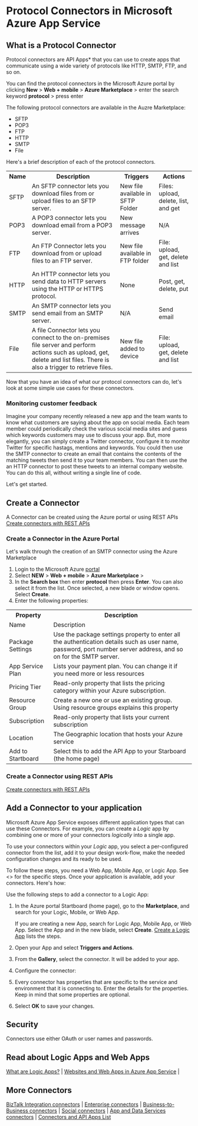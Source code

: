 <properties 
	pageTitle="Microsoft Azure API Apps Protocol Connectors | API Apps microservice" 
	description="Learn how to create Microsoft Azure Protocol Connector API Apps and add the API App to your logic App; microservices" 
	services="app-service-logic" 
	documentationCenter="" 
	authors="Deonhe" 
	manager="dwrede" 
	editor=""/>

<tags 
	ms.service="app-service-logic" 
	ms.workload="integration" 
	ms.tgt_pltfrm="na" 
	ms.devlang="na" 
	ms.topic="article" 
	ms.date="03/24/2015" 
	ms.author="deonhe"/> 


# Protocol Connectors in Microsoft Azure App Service


## What is a Protocol Connector
Protocol connectors are API Apps* that you can use to create apps that communicate using a wide variety of protocols like HTTP, SMTP, FTP, and so on. 

You can find the protocol connectors in the Microsoft Azure portal by clicking **New** > **Web + mobile** > **Azure Marketplace** > enter the search keyword **protocol** > press enter

The following protocol connectors are available in the Auzre Marketplace:

- SFTP
- POP3
- FTP
- HTTP
- SMTP
- File

Here's a brief description of each of the protocol connectors. 

<table>
<tr>
<th> Name</th>
<th> Description</th>
<th> Triggers</th>
<th> Actions</th>

<tr>
<td>SFTP
<td>An SFTP connector lets you download files from or upload files to an SFTP server.
<td>New file available in SFTP Folder

<td>Files: upload, delete, list, and get 

</tr>

<tr>
<td>POP3
<td>A POP3 connector lets you download email from a POP3 server.
<td>New message arrives
<td>N/A
</tr>

<tr>
<td>FTP
<td>An FTP Connector lets you download from or upload files to an FTP server.
<td>New file available in FTP folder
<td>File: upload, get, delete and list
</tr>

<tr>
<td>HTTP
<td>An HTTP connector lets you send data to HTTP servers using the HTTP or HTTPS protocol.
<td>None
<td>Post, get, delete, put
</tr>

<tr>
<td>SMTP
<td>An SMTP connector lets you send email from an SMTP server.
<td>N/A
<td>Send email
</tr>

<tr>
<td>File
<td>A file Connector lets you connect to the on-premises file server and perform actions such as upload, get, delete and list files. There is also a trigger to retrieve files.
<td>New file added to device
<td>File: upload, get, delete and list
</tr>


</table>

Now that you have an idea of what our protocol connectors can do, let's look at some simple use cases for these connectors.

### Monitoring customer feedback ###
Imagine your company recently released a new app and the team wants to know what customers are saying about the app on social media. Each team member could periodically check the various social media sites and guess which keywords customers may use to discuss your app. But, more elegantly, you can simply create a Twitter connector, configure it to monitor Twitter for specific hastags, mentions and keywords. You could then use the SMTP connector to create an email that contains the contents of the matching tweets then send it to your team members. You can then use the an HTTP connector to post these tweets to an internal company website. You can do this all, without writing a single line of code.  

Let's get started. 

## Create a Connector

A Connector can be created using the Azure portal or using REST APIs [Create connectors with REST APIs](http://go.microsoft.com/fwlink/p/?LinkId=529766)

### Create a Connector in the Azure Portal

Let's walk through the creation of an SMTP connector using the Azure Marketplace

1. Login to the Microsoft Azure [portal](https://manage.windowsazure.com)
2. Select **NEW** > **Web + mobile** > **Azure Marketplace** >
3. In the **Search box** then enter **protocol** then press **Enter**. You can also select it from the list. Once selected, a new blade or window opens. Select **Create**. 
4. Enter the following properties:

<table>
<tr><th>Property</th> <th>Description</th> </tr>
<tr><td>Name</td> <td>Description</td> </tr>
<tr><td>Package Settings</td> <td>Use the package settings property to enter all the authentication details such as user name, password, port number server address, and so on for the SMTP server. </td> </tr>
<tr><td>App Service Plan</td> <td>Lists your payment plan. You can change it if you need more or less resources</th> </td>
<tr><td>Pricing Tier</td> <td>Read-only property that lists the pricing category within your Azure subscription.</td> </tr>
<tr><td>Resource Group</td> <td>Create a new one or use an existing group. Using resource groups explains this property</td> </tr>
<tr><td>Subscription</td> <td>Read-only property that lists your current subscription</td> </tr>
<tr><td>Location</td> <td>The Geographic location that hosts your Azure service</th> </td>
<tr><td>Add to Startboard</td> <td>Select this to add the API App to your Starboard (the home page)</td></tr>
</table> 

### Create a Connector using REST APIs
[Create connectors with REST APIs](http://go.microsoft.com/fwlink/p/?LinkId=529766)

## Add a Connector to your application 
Microsoft Azure App Service exposes different application types that can use these Connectors. For example, you can create a *Logic* app by combining one or more of your connectors *logically* into a single app.

To use your connectors within your *Logic* app, you select a per-configured connector from the list, add it to your design work-flow, make the needed configuration changes and its ready to be used. 

To follow these steps, you need a Web App, Mobile App, or Logic App. See <> for the specific steps. Once your application is available, add your connectors. Here's how:

Use the following steps to add a connector to a Logic App: 

1. In the Azure portal Startboard (home page), go to the **Marketplace**, and search for your  Logic, Mobile, or Web App. 

	If you are creating a new App, search for Logic App, Mobile App, or Web App. Select the App and in the new blade, select **Create**. [Create a Logic App](app-service-logic-create-a-logic-app.md) lists the steps. 

2. Open your App and select **Triggers and Actions**. 
3. From the **Gallery**, select the connector. It will be added to your app.
4. Configure the connector:
5. Every connector has properties that are specific to the service and environment that it is connecting to. Enter the details for the properties. Keep in mind that some properties are optional.
6. Select **OK** to save your changes.


## Security
Connectors use either OAuth or user names and passwords.

## Read about Logic Apps and Web Apps
[What are Logic Apps?](app-service-logic-what-are-logic-apps.md) |
[Websites and Web Apps in Azure App Service](app-service-web-app-azure-portal.md) |


## More Connectors

[BizTalk Integration connectors](app-service-logic-integration-connectors.md) |
[Enterprise connectors](app-service-logic-enterprise-connectors.md) |
[Business-to-Business connectors](app-service-logic-b2b-connectors.md) |
[Social connectors](app-service-logic-social-connectors.md) |
[App and Data Services connectors](app-service-logic-data-connectors.md) |
[Connectors and API Apps List](app-service-logic-connectors-list.md)
